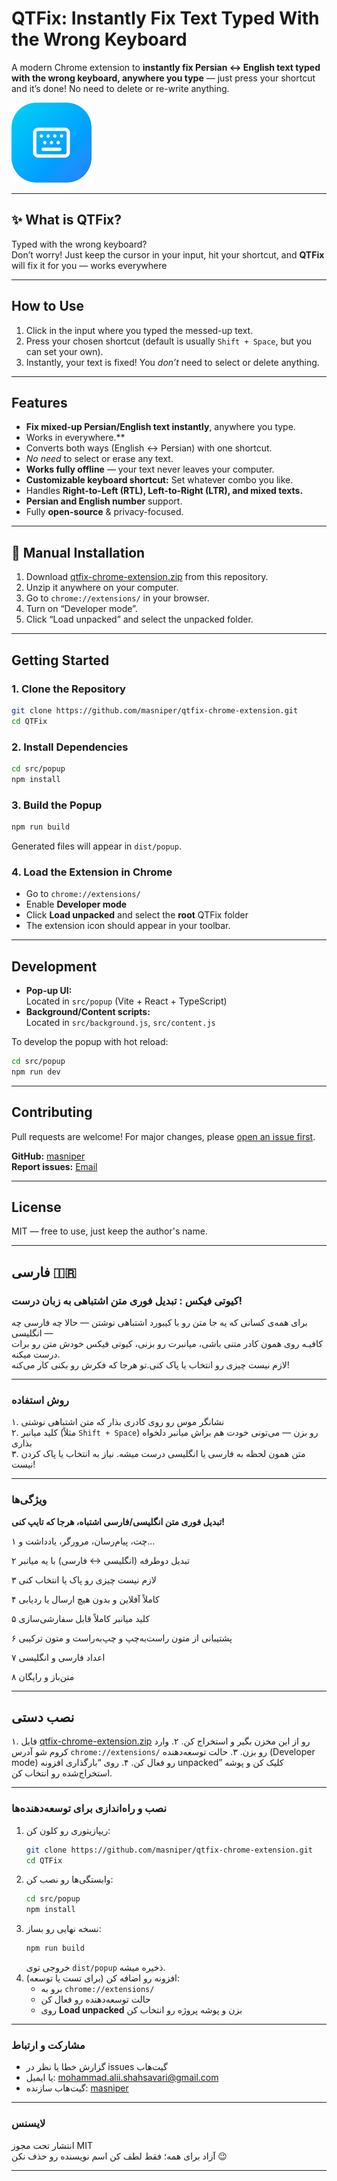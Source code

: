 # QTFix: Instantly Fix Text Typed With the Wrong Keyboard

A modern Chrome extension to **instantly fix Persian ↔ English text typed with the wrong keyboard, anywhere you type** — just press your shortcut and it’s done! No need to delete or re-write anything.

![Extension Icon](./icons/icon128.png)

---

## ✨ What is QTFix?

Typed with the wrong keyboard?  
Don’t worry! Just keep the cursor in your input, hit your shortcut, and **QTFix** will fix it for you — works everywhere

---

## How to Use

1. Click in the input where you typed the messed-up text.
2. Press your chosen shortcut (default is usually `Shift + Space`, but you can set your own).
3. Instantly, your text is fixed! You *don’t* need to select or delete anything.

---

## Features

- **Fix mixed-up Persian/English text instantly**, anywhere you type.
- Works in everywhere.**
- Converts both ways (English ↔ Persian) with one shortcut.
- *No need* to select or erase any text.
- **Works fully offline** — your text never leaves your computer.
- **Customizable keyboard shortcut:** Set whatever combo you like.
- Handles **Right-to-Left (RTL), Left-to-Right (LTR), and mixed texts.**
- **Persian and English number** support.
- Fully **open-source** & privacy-focused.

---

## 🧩 Manual Installation

1. Download [qtfix-chrome-extension.zip](https://github.com/Masniper/qtfix-chrome-extension/releases) from this repository.
2. Unzip it anywhere on your computer.
3. Go to `chrome://extensions/` in your browser.
4. Turn on “Developer mode”.
5. Click “Load unpacked” and select the unpacked folder.

---

## Getting Started

### 1. Clone the Repository

```bash
git clone https://github.com/masniper/qtfix-chrome-extension.git
cd QTFix
```

### 2. Install Dependencies

```bash
cd src/popup
npm install
```

### 3. Build the Popup

```bash
npm run build
```

Generated files will appear in `dist/popup`.

### 4. Load the Extension in Chrome

- Go to `chrome://extensions/`
- Enable **Developer mode**
- Click **Load unpacked** and select the **root** QTFix folder
- The extension icon should appear in your toolbar.

---

## Development

- **Pop-up UI:**  
Located in `src/popup` (Vite + React + TypeScript)
- **Background/Content scripts:**  
Located in `src/background.js`, `src/content.js`

To develop the popup with hot reload:

```bash
cd src/popup
npm run dev
```

---

## Contributing

Pull requests are welcome! For major changes, please [open an issue first](https://github.com/masniper/QTFix/issues).

**GitHub:** [masniper](https://github.com/masniper/)  
**Report issues:** [Email](mailto:mohammad.alii.shahsavari@gmail.com?subject=QTFix%20Bug%20Report)

---

## License

MIT — free to use, just keep the author's name.

---

## فارسی 🇮🇷

### کیوتی فیکس : تبدیل فوری متن اشتباهی به زبان درست!  

برای همه‌ی کسانی که یه جا متن رو با کیبورد اشتباهی نوشتن — حالا چه فارسی چه انگلیسی —  
کافیـه روی همون کادر متنی باشی، میانبرت رو بزنی، کیوتی فیکس خودش متن رو برات درست میکنه.  
لازم نیست چیزی رو انتخاب یا پاک کنی.تو هرجا که فکرش رو بکنی کار می‌کنه!

---

### روش استفاده

۱. نشانگر موس رو روی کادری بذار که متن اشتباهی نوشتی  
۲. کلید میانبر (مثلاً `Shift + Space`) رو بزن — می‌تونی خودت هم براش میانبر دلخواه بذاری  
۳. متن همون لحظه به فارسی یا انگلیسی درست میشه. نیاز به انتخاب یا پاک کردن نیست!

---

### ویژگی‌ها

**تبدیل فوری متن انگلیسی/فارسی اشتباه، هرجا که تایپ کنی!**

۱ چت، پیام‌رسان، مرورگر، یادداشت و…

۲ تبدیل دوطرفه (انگلیسی ↔ فارسی) با یه میانبر

۳ لازم نیست چیزی رو پاک یا انتخاب کنی

۴ کاملاً آفلاین و بدون هیچ ارسال یا ردیابی

۵ کلید میانبر کاملاً قابل سفارشی‌سازی

۶ پشتیبانی از متون راست‌به‌چپ و چپ‌به‌راست و متون ترکیبی

۷ اعداد فارسی و انگلیسی

۸ متن‌باز و رایگان

---
## نصب دستی 

۱. فایل [qtfix-chrome-extension.zip](https://github.com/Masniper/qtfix-chrome-extension/releases) رو از این مخزن بگیر و استخراج کن.
۲. وارد کروم شو آدرس  `chrome://extensions/` رو بزن.
۳. حالت توسعه‌دهنده (Developer mode) رو فعال کن.
۴. روی “بارگذاری افزونه unpacked” کلیک کن و پوشه استخراج‌شده رو انتخاب کن.

---

### نصب و راه‌اندازی برای توسعه‌دهنده‌ها

1. ریپازیتوری رو کلون کن:
    ```bash
    git clone https://github.com/masniper/qtfix-chrome-extension.git
    cd QTFix
    ```
2. وابستگی‌ها رو نصب کن:
    ```bash
    cd src/popup
    npm install
    ```
3. نسخه نهایی رو بساز:
    ```bash
    npm run build
    ```
    خروجی توی `dist/popup` ذخیره میشه.
4. افزونه رو اضافه کن (برای تست یا توسعه):
    - برو به `chrome://extensions/`
    - حالت توسعه‌دهنده رو فعال کن
    - روی **Load unpacked** بزن و پوشه پروژه رو انتخاب کن

---

### مشارکت و ارتباط

- گزارش خطا یا نظر در issues گیت‌هاب
- یا ایمیل: mohammad.alii.shahsavari@gmail.com
- گیت‌هاب سازنده: [masniper](https://github.com/masniper/)

---

### لایسنس

انتشار تحت مجوز MIT  
آزاد برای همه؛ فقط لطف کن اسم نویسنده رو حذف نکن 😉

---
